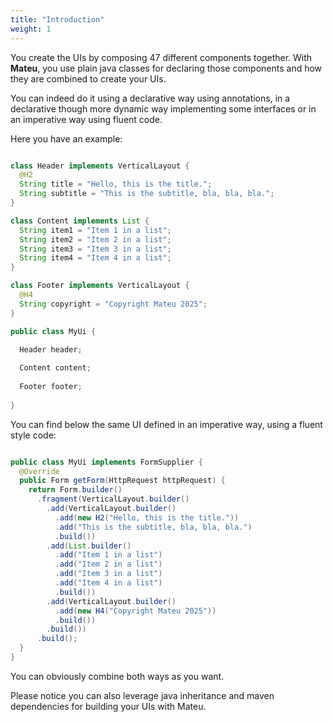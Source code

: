 ```yaml
---
title: "Introduction"
weight: 1
---
```


You create the UIs by composing 47 different components together. With **Mateu**, you use plain java classes for declaring those components and how they are combined to create your UIs.

You can indeed do it using a declarative way using annotations, in a declarative though more dynamic way implementing some interfaces or in an imperative way using fluent code.  

Here you have an example:

```java

class Header implements VerticalLayout {
  @H2
  String title = "Hello, this is the title.";
  String subtitle = "This is the subtitle, bla, bla, bla.";
}

class Content implements List {
  String item1 = "Item 1 in a list";
  String item2 = "Item 2 in a list";
  String item3 = "Item 3 in a list";
  String item4 = "Item 4 in a list";
}

class Footer implements VerticalLayout {
  @H4
  String copyright = "Copyright Mateu 2025";
}

public class MyUi {

  Header header;
  
  Content content;
  
  Footer footer;
  
}


```

You can find below the same UI defined in an imperative way, using a fluent style code:

```java

public class MyUi implements FormSupplier {
  @Override
  public Form getForm(HttpRequest httpRequest) {
    return Form.builder()
      .fragment(VerticalLayout.builder()
        .add(VerticalLayout.builder()
          .add(new H2("Hello, this is the title."))
          .add("This is the subtitle, bla, bla, bla.")
          .build())
        .add(List.builder()
          .add("Item 1 in a list")
          .add("Item 2 in a list")
          .add("Item 3 in a list")
          .add("Item 4 in a list")
          .build())
        .add(VerticalLayout.builder()
          .add(new H4("Copyright Mateu 2025"))
          .build())
        .build())
      .build();
  }
}

```

You can obviously combine both ways as you want.

Please notice you can also leverage java inheritance and maven dependencies for building your UIs with Mateu.
